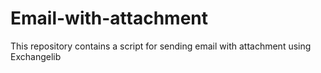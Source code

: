 # Email-with-attachment
This repository contains a script for sending email with attachment using Exchangelib
